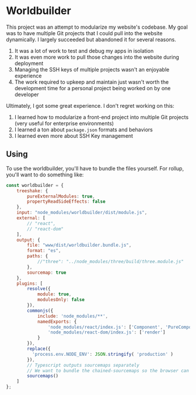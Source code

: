 # Worldbuilder

This project was an attempt to modularize my website's codebase. My goal was to have multiple Git projects that I could pull into the website dynamically. I largely succeeded but abandoned it for several reasons.

1. It was a lot of work to test and debug my apps in isolation
2. It was even more work to pull those changes into the website during deployment
3. Managing the SSH keys of multiple projects wasn't an enjoyable experience
4. The work required to upkeep and maintain just wasn't worth the development time for a personal project being worked on by one developer

Ultimately, I got some great experience. I don't regret working on this:

1. I learned how to modularize a front-end project into multiple Git projects (very useful for enterprise environments)
2. I learned a ton about `package.json` formats and behaviors
3. I learned even more about SSH Key management

## Using

To use the worldbuilder, you'll have to bundle the files yourself. For rollup, you'll want to do something like:

```Javascript
const worldbuilder = {
	treeshake: {
		pureExternalModules: true,
		propertyReadSideEffects: false
	},
	input: "node_modules/worldbuilder/dist/module.js",
	external: [
		// "react",
		// "react-dom"
	],
	output: {
		file: "www/dist/worldbuilder.bundle.js",
		format: "es",
		paths: {
			//"three": "../node_modules/three/build/three.module.js"
		},
		sourcemap: true
	},
	plugins: [
		resolve({
			module: true,
			modulesOnly: false
		}),
		commonjs({
			include: 'node_modules/**',
			namedExports: {
				'node_modules/react/index.js': ['Component', 'PureComponent', 'Fragment', 'Children', 'createElement'],
				'node_modules/react-dom/index.js': ['render']
			}
		}),
		replace({
		  'process.env.NODE_ENV': JSON.stringify( 'production' )
		}),
		// Typescript outputs sourcemaps separately
		// We want to bundle the chained-sourcemaps so the browser can debug correctly
		sourcemaps()
	]
};
```
